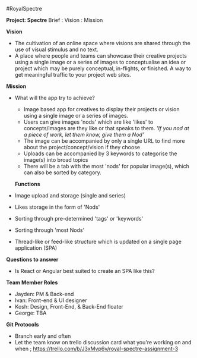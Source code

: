 #RoyalSpectre

**Project: Spectre**  Brief : Vision : Mission


**Vision**

- The cultivation of an online space where visions are shared through the use of visual stimulus and no text.
- A place where people and teams can showcase their creative projects using a single image or a series of images to conceptualise an idea or project which may be purely conceptual, in-flights, or finished. A way to get meaningful traffic to your project web sites.

**Mission**

- What will the app try to achieve?
  - Image based app for creatives to display their projects or vision using a single image or a series of images.
  - Users can give images 'nods' which are like 'likes' to concepts/images are they like or that speaks to them. *'If you nod at a piece of work, let them know, give them a Nod'*
  - The image can be accompanied by only a single URL to find more about the project/concept/vision if they choose
  - Uploads can be accompanied by 3 keywords to categorise the image(s) into broad topics
  - There will be a tab with the most 'nods' for popular image(s), which can also be sorted by category.
  
  **Functions**

- Image upload and storage (single and series)
- Likes storage in the form of 'Nods'
- Sorting through pre-determined 'tags' or 'keywords'
- Sorting through 'most Nods'
- Thread-like or feed-like structure which is updated on a single page application (SPA)

**Questions to answer**

- Is React or Angular best suited to create an SPA like this?

**Team Member Roles**

 - Jayden: PM & Back-end
 - Ivan: Front-end & UI designer
 - Kosh: Design, Front-End, & Back-End floater
 - George: TBA

**Git Protocols**

 - Branch early and often
 - Let the team know on trello discussion card what you're working on and when ; https://trello.com/b/J3xMvp6v/royal-spectre-assignment-3
